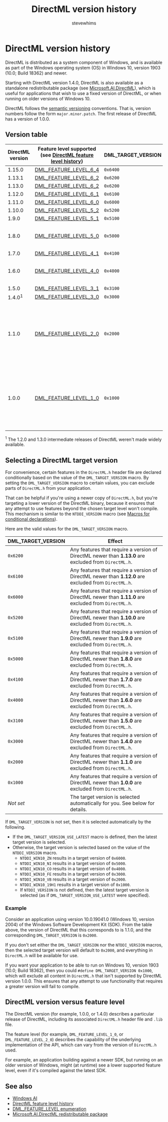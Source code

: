 ﻿---
title: DirectML version history
description: DirectML is distributed as a system component of Windows, and is available as part of the Windows operating system (OS) in Windows 10, version 1903 (10.0; Build 18362) and newer.
ms.topic: article
ms.date: 01/08/2024
author: stevewhims
ms.author: stwhi
---

# DirectML version history

DirectML is distributed as a system component of Windows, and is available as part of the Windows operating system (OS) in Windows 10, version 1903 (10.0; Build 18362) and newer.

Starting with DirectML version 1.4.0, DirectML is also available as a standalone redistributable package (see [Microsoft.AI.DirectML](https://www.nuget.org/packages/Microsoft.AI.DirectML/)), which is useful for applications that wish to use a fixed version of DirectML, or when running on older versions of Windows 10.

DirectML follows the [semantic versioning](https://semver.org/) conventions. That is, version numbers follow the form `major.minor.patch`. The first release of DirectML has a version of 1.0.0.

## Version table

|DirectML version|Feature level supported (see [DirectML feature level history](dml-feature-level-history.md))|DML_TARGET_VERSION|First available in (OS)|First available in (Redistributable)|
|-|-|-|-|-|
|1.15.0|[DML_FEATURE_LEVEL_6_4](/windows/ai/directml/dml-feature-level-history#dml_feature_level_6_4)|`0x6400`|N/A|[DirectML-1.15.0](https://www.nuget.org/packages/Microsoft.AI.DirectML/1.15.0)|
|1.13.1|[DML_FEATURE_LEVEL_6_2](/windows/ai/directml/dml-feature-level-history#dml_feature_level_6_2)|`0x6200`|N/A|[DirectML-1.13.1](https://www.nuget.org/packages/Microsoft.AI.DirectML/1.13.1)|
|1.13.0|[DML_FEATURE_LEVEL_6_2](/windows/ai/directml/dml-feature-level-history#dml_feature_level_6_2)|`0x6200`|N/A|[DirectML-1.13.0](https://www.nuget.org/packages/Microsoft.AI.DirectML/1.13.0)|
|1.12.0|[DML_FEATURE_LEVEL_6_1](/windows/ai/directml/dml-feature-level-history#dml_feature_level_6_1)|`0x6100`|N/A|[DirectML-1.12.0](https://www.nuget.org/packages/Microsoft.AI.DirectML/1.12.0)|
|1.11.0|[DML_FEATURE_LEVEL_6_0](/windows/ai/directml/dml-feature-level-history#dml_feature_level_6_0)|`0x6000`|N/A|[DirectML-1.11.0](https://www.nuget.org/packages/Microsoft.AI.DirectML/1.11.0)|
|1.10.0|[DML_FEATURE_LEVEL_5_2](/windows/ai/directml/dml-feature-level-history#dml_feature_level_5_2)|`0x5200`|N/A|[DirectML-1.10.0](https://www.nuget.org/packages/Microsoft.AI.DirectML/1.10.0)|
|1.9.0|[DML_FEATURE_LEVEL_5_1](/windows/ai/directml/dml-feature-level-history#dml_feature_level_5_1)|`0x5100`|N/A|[DirectML-1.9.0](https://www.nuget.org/packages/Microsoft.AI.DirectML/1.9.0)|
|1.8.0|[DML_FEATURE_LEVEL_5_0](/windows/ai/directml/dml-feature-level-history#dml_feature_level_5_0)|`0x5000`|Windows 11 (Build 10.0.22621; 22H2)|[DirectML-1.8.0](https://www.nuget.org/packages/Microsoft.AI.DirectML/1.8.0)|
|1.7.0|[DML_FEATURE_LEVEL_4_1](/windows/ai/directml/dml-feature-level-history#dml_feature_level_4_1)|`0x4100`|N/A|[DirectML-1.7.0](https://www.nuget.org/packages/Microsoft.AI.DirectML/1.7.0)|
|1.6.0|[DML_FEATURE_LEVEL_4_0](/windows/ai/directml/dml-feature-level-history#dml_feature_level_4_0)|`0x4000`|Windows 11 (Build 10.0.22000; 21H2)|[DirectML-1.6.0](https://www.nuget.org/packages/Microsoft.AI.DirectML/1.6.0)|
|1.5.0|[DML_FEATURE_LEVEL_3_1](/windows/ai/directml/dml-feature-level-history#dml_feature_level_3_1)|`0x3100`|N/A|[DirectML-1.5.0](https://www.nuget.org/packages/Microsoft.AI.DirectML/1.5.0)|
|1.4.0<sup>1</sup>|[DML_FEATURE_LEVEL_3_0](/windows/ai/directml/dml-feature-level-history#dml_feature_level_3_0)|`0x3000`|N/A|[DirectML-1.4.0](https://www.nuget.org/packages/Microsoft.AI.DirectML/1.4.0)|
|1.1.0|[DML_FEATURE_LEVEL_2_0](/windows/ai/directml/dml-feature-level-history#dml_feature_level_2_0)|`0x2000`|Windows 10, version 2004 (10.0; Build 19041) (Windows 10 May 2020 Update). Aka "20H1".|N/A|
|1.0.0|[DML_FEATURE_LEVEL_1_0](/windows/ai/directml/dml-feature-level-history#dml_feature_level_1_0)|`0x1000`|Windows 10, version 1903 (10.0; Build 18362) (Windows 10 May 2019 Update). Aka "19H1".|N/A|

<sup>1</sup> The 1.2.0 and 1.3.0 intermediate releases of DirectML weren't made widely available.

## Selecting a DirectML target version

For convenience, certain features in the `DirectML.h` header file are declared conditionally based on the value of the `DML_TARGET_VERSION` macro. By setting the `DML_TARGET_VERSION` macro to certain values, you can exclude parts of `DirectML.h` from your application.

That can be helpful if you're using a newer copy of `DirectML.h`, but you're targeting a lower version of the DirectML binary, because it ensures that any attempt to use features beyond the chosen target level won't compile. This mechanism is similar to the `NTDDI_VERSION` macro (see [Macros for conditional declarations](/windows/win32/winprog/using-the-windows-headers#macros-for-conditional-declarations)).

Here are the valid values for the `DML_TARGET_VERSION` macro.

|DML_TARGET_VERSION|Effect|
|-|-|
|`0x6200`|Any features that require a version of DirectML newer than **1.13.0** are excluded from `DirectML.h`.|
|`0x6100`|Any features that require a version of DirectML newer than **1.12.0** are excluded from `DirectML.h`.|
|`0x6000`|Any features that require a version of DirectML newer than **1.11.0** are excluded from `DirectML.h`.|
|`0x5200`|Any features that require a version of DirectML newer than **1.10.0** are excluded from `DirectML.h`.|
|`0x5100`|Any features that require a version of DirectML newer than **1.9.0** are excluded from `DirectML.h`.|
|`0x5000`|Any features that require a version of DirectML newer than **1.8.0** are excluded from `DirectML.h`.|
|`0x4100`|Any features that require a version of DirectML newer than **1.7.0** are excluded from `DirectML.h`.|
|`0x4000`|Any features that require a version of DirectML newer than **1.6.0** are excluded from `DirectML.h`.|
|`0x3100`|Any features that require a version of DirectML newer than **1.5.0** are excluded from `DirectML.h`.|
|`0x3000`|Any features that require a version of DirectML newer than **1.4.0** are excluded from `DirectML.h`.|
|`0x2000`|Any features that require a version of DirectML newer than **1.1.0** are excluded from `DirectML.h`.|
|`0x1000`|Any features that require a version of DirectML newer than **1.0.0** are excluded from `DirectML.h`.|
|*Not set*|The target version is selected automatically for you. See below for details.|

If `DML_TARGET_VERSION` is not set, then it is selected automatically by the following.

* If the `DML_TARGET_VERSION_USE_LATEST` macro is defined, then the latest target version is selected.
* Otherwise, the target version is selected based on the value of the `NTDDI_VERSION` macro.
  *  `NTDDI_WIN10_ZN` results in a target version of `0x6000`.
  *  `NTDDI_WIN10_NI` results in a target version of `0x5000`.
  *  `NTDDI_WIN10_CO` results in a target version of `0x4000`.
  *  `NTDDI_WIN10_FE` results in a target version of `0x3000`.
  *  `NTDDI_WIN10_VB` results in a target version of `0x2000`.
  *  `NTDDI_WIN10_19H1` results in a target version of `0x1000`.
  *  If `NTDDI_VERSION` is not defined, then the latest target version is selected (as if `DML_TARGET_VERSION_USE_LATEST` were specified).

### Example

Consider an application using version 10.0.19041.0 (Windows 10, version 2004) of the Windows Software Development Kit (SDK). From the table above, the version of DirectML that this corresponds to is 1.1.0, and the corresponding `DML_TARGET_VERSION` is `0x2000`.

If you don't set either the `DML_TARGET_VERSION` nor the `NTDDI_VERSION` macros, then the selected target version will default to `0x2000`, and everything in `DirectML.h` will be available for use.

If you want your application to be able to run on Windows 10, version 1903 (10.0; Build 18362), then you could `#define DML_TARGET_VERSION 0x1000`, which will exclude all content in `DirectML.h` that isn't supported by DirectML version 1.0.0. This ensures that any attempt to use functionality that requires a greater version will fail to compile.

## DirectML version versus feature level

The DirectML version (for example, 1.0.0, or 1.4.0) describes a particular release of DirectML, including its associated `DirectML.h` header file and `.lib` file.

The feature level (for example, `DML_FEATURE_LEVEL_1_0`, or `DML_FEATURE_LEVEL_2_0`) describes the capability of the underlying implementation of the API, which can vary from the version of `DirectML.h` used.

For example, an application building against a newer SDK, but running on an older version of Windows, might (at runtime) see a lower supported feature level, even if it's compiled against the latest SDK.

## See also

* [Windows AI](../index.yml)
* [DirectML feature level history](dml-feature-level-history.md)
* [DML_FEATURE_LEVEL enumeration](/windows/win32/api/directml/ne-directml-dml_feature_level)
* [Microsoft.AI.DirectML redistributable package](https://www.nuget.org/packages/Microsoft.AI.DirectML/)
